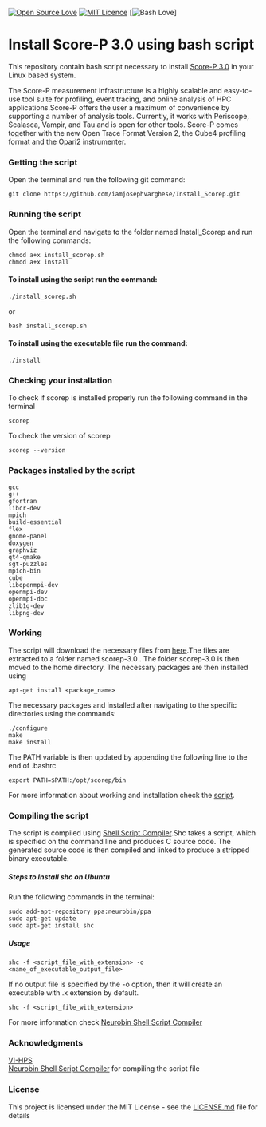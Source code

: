 [![Open Source Love](https://badges.frapsoft.com/os/v1/open-source.svg?v=103)](https://github.com/ellerbrock/open-source-badges/)
[![MIT Licence](https://badges.frapsoft.com/os/mit/mit.png?v=103)](https://opensource.org/licenses/mit-license.php)
[![Bash Love](https://github.com/ellerbrock/open-source-badges/blob/master/badges/bash-v1/bash-150x25.png)]
# Install Score-P 3.0 using bash script
This repository contain bash script necessary to install [Score-P 3.0](http://www.vi-hps.org/projects/score-p/) in your Linux based system.  

The Score-P measurement infrastructure is a highly scalable and easy-to-use tool suite for profiling, event tracing, and online analysis of HPC applications.Score-P offers the user a maximum of convenience by supporting a number of analysis tools. Currently, it works with Periscope, Scalasca, Vampir, and Tau and is open for other tools. Score-P comes together with the new Open Trace Format Version 2, the Cube4 profiling format and the Opari2 instrumenter.  


### Getting the script

Open the terminal and run the following git command:  
```
git clone https://github.com/iamjosephvarghese/Install_Scorep.git
```

### Running the script
Open the terminal and navigate to the folder named Install_Scorep and run the following commands:  
```
chmod a+x install_scorep.sh
chmod a+x install
```
#### To install using the script run the command:  
```
./install_scorep.sh
```
or  
```
bash install_scorep.sh
```
#### To install using the executable file run the command:  
```
./install
```
### Checking your installation  
To check if scorep is installed properly run the following command in the terminal
```
scorep
```
To check the version of scorep  
```
scorep --version
```

### Packages installed by the script
```
gcc  
g++  
gfortran  
libcr-dev  
mpich  
build-essential  
flex  
gnome-panel  
doxygen  
graphviz  
qt4-qmake  
sgt-puzzles  
mpich-bin  
cube  
libopenmpi-dev  
openmpi-dev  
openmpi-doc   
zlib1g-dev  
libpng-dev  
```

### Working  
The script will download the necessary files from [here](http://www.vi-hps.org/upload/packages/scorep/scorep-3.0.tar.gz).The files are extracted to a folder named scorep-3.0 . The folder scorep-3.0 is then moved to the home directory. The necessary packages are then installed using 
```
apt-get install <package_name>
```
The necessary packages and installed after navigating to the specific directories using the commands:  
```
./configure  
make  
make install  
```
The PATH variable is then updated by appending the following line to the end of .bashrc
```
export PATH=$PATH:/opt/scorep/bin
```
For more information about working and installation check the [script](install_scorep.sh).  

### Compiling the script  
The script is compiled using [Shell Script Compiler](https://github.com/neurobin/shc).Shc takes a script, which is specified on the command line and produces C source code. The generated source code is then compiled and linked to produce a stripped binary executable.

##### Steps to Install shc on Ubuntu  
Run the following commands in the terminal:  
```
sudo add-apt-repository ppa:neurobin/ppa
sudo apt-get update
sudo apt-get install shc
```
##### Usage
```
shc -f <script_file_with_extension> -o <name_of_executable_output_file>
```
If no output file is specified by the -o option, then it will create an executable with .x extension by default.
```
shc -f <script_file_with_extension> 
```
For more information check [Neurobin Shell Script Compiler](https://github.com/neurobin/shc)  

### Acknowledgments

[VI-HPS](http://www.vi-hps.org)  
[Neurobin Shell Script Compiler](https://github.com/neurobin/shc) for compiling the script file

### License

This project is licensed under the MIT License - see the [LICENSE.md](LICENSE.md) file for details




